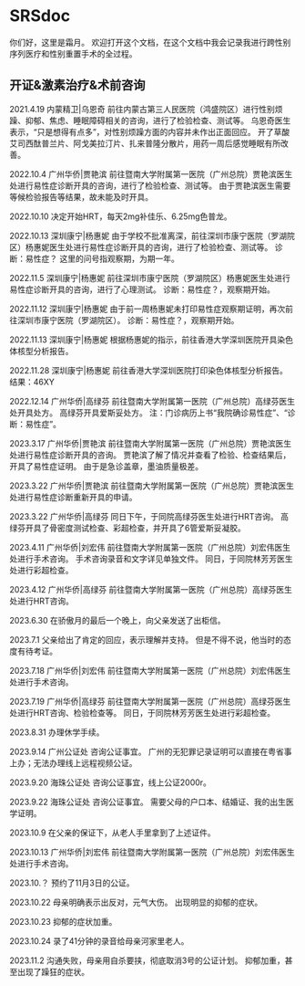 # SRSdoc

你们好，这里是霜月。
欢迎打开这个文档，在这个文档中我会记录我进行跨性别序列医疗和性别重置手术的全过程。

## 开证&激素治疗&术前咨询

2021.4.19 内蒙精卫|乌恩奇
前往内蒙古第三人民医院（鸿盛院区）进行性别烦躁、抑郁、焦虑、睡眠障碍相关的咨询，进行了检验检查、测试等。
乌恩奇医生表示，“只是想得有点多”，对性别烦躁方面的内容并未作出正面回应。
开了草酸艾司西酞普兰片、阿戈美拉汀片、扎来普隆分散片，用药一周后感觉睡眠有所改善。

2022.10.4 广州华侨|贾艳滨
前往暨南大学附属第一医院（广州总院）贾艳滨医生处进行易性症诊断开具的咨询，进行了检验检查、测试等。
由于贾艳滨医生需要等候检验报告等结果，故未能及时开具。

2022.10.10
决定开始HRT，每天2mg补佳乐、6.25mg色普龙。

2022.10.13 深圳康宁|杨惠妮
由于学校不批准离深，前往深圳市康宁医院（罗湖院区）杨惠妮医生处进行易性症诊断开具的咨询，进行了检验检查、测试等。
诊断：易性症？
这里的问号指观察期，为期一年。

2022.11.5 深圳康宁|杨惠妮
前往深圳市康宁医院（罗湖院区）杨惠妮医生处进行易性症诊断开具的咨询，进行了心理测试。
诊断：易性症？，观察期开始。

2022.11.12 深圳康宁|杨惠妮
由于前一周杨惠妮未打印易性症观察期证明，再次前往深圳市康宁医院（罗湖院区）。
诊断：易性症？，观察期开始。

2022.11.13 深圳康宁|杨惠妮
根据杨惠妮的指示，前往香港大学深圳医院开具染色体核型分析报告。

2022.11.28 深圳康宁|杨惠妮
前往香港大学深圳医院打印染色体核型分析报告。
结果：46XY

2022.12.14 广州华侨|高绿芬
前往暨南大学附属第一医院（广州总院）高绿芬医生处开具处方。
高绿芬开具爱斯妥处方。
注：门诊病历上书“我院确诊易性症”、“诊断：易性症”。

2023.3.17 广州华侨|贾艳滨
前往暨南大学附属第一医院（广州总院）贾艳滨医生处进行易性症诊断开具的咨询。
贾艳滨了解了情况并查看了检验、检查结果后，开具了易性症证明。
由于是急诊盖章，墨油质量极差。

2023.3.22 广州华侨|贾艳滨
前往暨南大学附属第一医院（广州总院）贾艳滨医生处进行易性症诊断重新开具的申请。

2023.3.22 广州华侨|高绿芬
同日下午，于同院高绿芬医生处进行HRT咨询。
高绿芬开具了骨密度测试检查、彩超检查，并开具了6管爱斯妥凝胶。

2023.4.11 广州华侨|刘宏伟
前往暨南大学附属第一医院（广州总院）刘宏伟医生处进行手术咨询。
手术咨询录音和文字详见单独文件。
同日，于同院林芳芳医生处进行彩超检查。

2023.4.12 广州华侨|高绿芬
前往暨南大学附属第一医院（广州总院）高绿芬医生处进行HRT咨询。

2023.6.30
在骄傲月的最后一个晚上，向父亲发送了出柜信。

2023.7.1
父亲给出了肯定的回应，表示理解并支持。
但是不得不说，他当时的态度有待考证。

2023.7.18 广州华侨|刘宏伟
前往暨南大学附属第一医院（广州总院）刘宏伟医生处进行手术咨询。

2023.7.19 广州华侨|高绿芬
前往暨南大学附属第一医院（广州总院）高绿芬医生处进行HRT咨询、检验检查等。
同日，于同院林芳芳医生处进行彩超检查。

2023.8.31
办理休学手续。

2023.9.14 广州公证处
咨询公证事宜。
广州的无犯罪记录证明可以直接在粤省事上办；无法办理线上远程视频公证。

2023.9.20 海珠公证处
咨询公证事宜，线上公证2000r。

2023.9.22 海珠公证处
咨询公证事宜。
需要父母的户口本、结婚证、我的出生医学证明。

2023.10.9
在父亲的保证下，从老人手里拿到了上述证件。

2023.10.13 广州华侨|刘宏伟
前往暨南大学附属第一医院（广州总院）刘宏伟医生处进行手术咨询。

2023.10.？
预约了11月3日的公证。

2023.10.22
母亲明确表示出反对，元气大伤。
出现明显的抑郁的症状。

2023.10.23
抑郁的症状加重。

2023.10.24
录了41分钟的录音给母亲河家里老人。

2023.11.2
沟通失败，母亲用自杀要挟，彻底取消3号的公证计划。
抑郁加重，甚至出现了躁狂的症状。





















